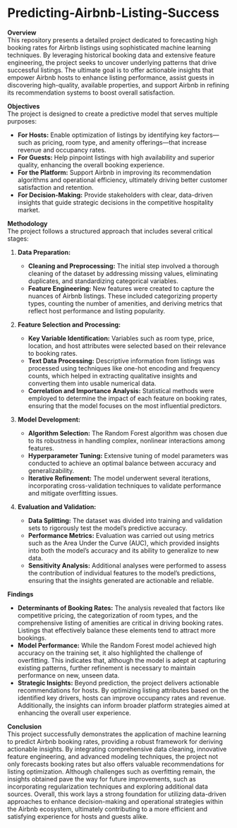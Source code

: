 # Predicting-Airbnb-Listing-Success

**Overview**  
This repository presents a detailed project dedicated to forecasting high booking rates for Airbnb listings using sophisticated machine learning techniques. By leveraging historical booking data and extensive feature engineering, the project seeks to uncover underlying patterns that drive successful listings. The ultimate goal is to offer actionable insights that empower Airbnb hosts to enhance listing performance, assist guests in discovering high-quality, available properties, and support Airbnb in refining its recommendation systems to boost overall satisfaction.

**Objectives**  
The project is designed to create a predictive model that serves multiple purposes:  
- **For Hosts:** Enable optimization of listings by identifying key factors—such as pricing, room type, and amenity offerings—that increase revenue and occupancy rates.  
- **For Guests:** Help pinpoint listings with high availability and superior quality, enhancing the overall booking experience.  
- **For the Platform:** Support Airbnb in improving its recommendation algorithms and operational efficiency, ultimately driving better customer satisfaction and retention.  
- **For Decision-Making:** Provide stakeholders with clear, data-driven insights that guide strategic decisions in the competitive hospitality market.

**Methodology**  
The project follows a structured approach that includes several critical stages:

1. **Data Preparation:**  
   - **Cleaning and Preprocessing:** The initial step involved a thorough cleaning of the dataset by addressing missing values, eliminating duplicates, and standardizing categorical variables.  
   - **Feature Engineering:** New features were created to capture the nuances of Airbnb listings. These included categorizing property types, counting the number of amenities, and deriving metrics that reflect host performance and listing popularity.

2. **Feature Selection and Processing:**  
   - **Key Variable Identification:** Variables such as room type, price, location, and host attributes were selected based on their relevance to booking rates.  
   - **Text Data Processing:** Descriptive information from listings was processed using techniques like one-hot encoding and frequency counts, which helped in extracting qualitative insights and converting them into usable numerical data.  
   - **Correlation and Importance Analysis:** Statistical methods were employed to determine the impact of each feature on booking rates, ensuring that the model focuses on the most influential predictors.

3. **Model Development:**  
   - **Algorithm Selection:** The Random Forest algorithm was chosen due to its robustness in handling complex, nonlinear interactions among features.  
   - **Hyperparameter Tuning:** Extensive tuning of model parameters was conducted to achieve an optimal balance between accuracy and generalizability.  
   - **Iterative Refinement:** The model underwent several iterations, incorporating cross-validation techniques to validate performance and mitigate overfitting issues.

4. **Evaluation and Validation:**  
   - **Data Splitting:** The dataset was divided into training and validation sets to rigorously test the model’s predictive accuracy.  
   - **Performance Metrics:** Evaluation was carried out using metrics such as the Area Under the Curve (AUC), which provided insights into both the model’s accuracy and its ability to generalize to new data.  
   - **Sensitivity Analysis:** Additional analyses were performed to assess the contribution of individual features to the model’s predictions, ensuring that the insights generated are actionable and reliable.

**Findings**  
- **Determinants of Booking Rates:** The analysis revealed that factors like competitive pricing, the categorization of room types, and the comprehensive listing of amenities are critical in driving booking rates. Listings that effectively balance these elements tend to attract more bookings.  
- **Model Performance:** While the Random Forest model achieved high accuracy on the training set, it also highlighted the challenge of overfitting. This indicates that, although the model is adept at capturing existing patterns, further refinement is necessary to maintain performance on new, unseen data.  
- **Strategic Insights:** Beyond prediction, the project delivers actionable recommendations for hosts. By optimizing listing attributes based on the identified key drivers, hosts can improve occupancy rates and revenue. Additionally, the insights can inform broader platform strategies aimed at enhancing the overall user experience.

**Conclusion**  
This project successfully demonstrates the application of machine learning to predict Airbnb booking rates, providing a robust framework for deriving actionable insights. By integrating comprehensive data cleaning, innovative feature engineering, and advanced modeling techniques, the project not only forecasts booking rates but also offers valuable recommendations for listing optimization. Although challenges such as overfitting remain, the insights obtained pave the way for future improvements, such as incorporating regularization techniques and exploring additional data sources. Overall, this work lays a strong foundation for utilizing data-driven approaches to enhance decision-making and operational strategies within the Airbnb ecosystem, ultimately contributing to a more efficient and satisfying experience for hosts and guests alike.
